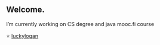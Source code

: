 

<h2> Welcome.</h2>

I’m currently working on CS degree and java mooc.fi course






⭐️ [luckylogan](https://github.com/luckylogan)
